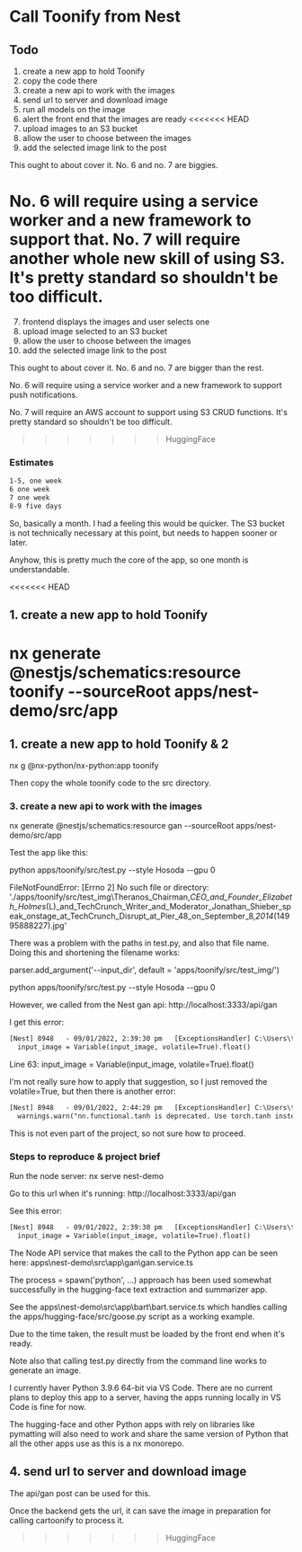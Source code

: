 # Call Toonify from Nest

## Todo

1. create a new app to hold Toonify
2. copy the code there
3. create a new api to work with the images
4. send url to server and download image
5. run all models on the image
6. alert the front end that the images are ready
<<<<<<< HEAD
7. upload images to an S3 bucket
8. allow the user to choose between the images
9. add the selected image link to the post

This ought to about cover it.  No. 6 and no. 7 are biggies.

No. 6 will require using a service worker and a new framework to support that.
No. 7 will require another whole new skill of using S3.  It's pretty standard so shouldn't be too difficult.
=======
7. frontend displays the images and user selects one
8. upload image selected to an S3 bucket
9. allow the user to choose between the images
10. add the selected image link to the post

This ought to about cover it.  No. 6 and no. 7 are bigger than the rest.

No. 6 will require using a service worker and a new framework to support push notifications.

No. 7 will require an AWS account to support using S3 CRUD functions.  It's pretty standard so shouldn't be too difficult.
>>>>>>> HuggingFace

### Estimates

```txt
1-5, one week
6 one week
7 one week
8-9 five days
```

So, basically a month.  I had a feeling this would be quicker.  The S3 bucket is not technically necessary at this point, but needs to happen sooner or later.

Anyhow, this is pretty much the core of the app, so one month is understandable.

<<<<<<< HEAD
## 1. create a new app to hold Toonify

nx generate @nestjs/schematics:resource toonify --sourceRoot apps/nest-demo/src/app
=======
## 1. create a new app to hold Toonify & 2

nx g @nx-python/nx-python:app toonify

Then copy the whole toonify code to the src directory.

### 3. create a new api to work with the images

nx generate @nestjs/schematics:resource gan --sourceRoot apps/nest-demo/src/app

Test the app like this: 

python apps/toonify/src/test.py  --style Hosoda --gpu 0

FileNotFoundError: [Errno 2] No such file or directory: './apps/toonify/src/test_img\\Theranos_Chairman,_CEO_and_Founder_Elizabeth_Holmes_(L)_and_TechCrunch_Writer_and_Moderator_Jonathan_Shieber_speak_onstage_at_TechCrunch_Disrupt_at_Pier_48_on_September_8,_2014_(14995888227).jpg'

There was a problem with the paths in test.py, and also that file name.  Doing this and shortening the filename works:

parser.add_argument('--input_dir', default = 'apps/toonify/src/test_img/')

python apps/toonify/src/test.py  --style Hosoda --gpu 0

However, we called from the Nest gan api: http://localhost:3333/api/gan

I get this error:

```txt
[Nest] 8948   - 09/01/2022, 2:39:30 pm   [ExceptionsHandler] C:\Users\timof\repos\timofeysie\satisfactory\apps\toonify\src\test.py:63: UserWarning: volatile was removed and now has no effect. Use `with torch.no_grad():` instead.
  input_image = Variable(input_image, volatile=True).float()
```

Line 63: input_image = Variable(input_image, volatile=True).float()

I'm not really sure how to apply that suggestion, so I just removed the volatile=True, but then there is another error:

```txt
[Nest] 8948   - 09/01/2022, 2:44:20 pm   [ExceptionsHandler] C:\Users\timof\AppData\Local\Programs\Python\Python39\lib\site-packages\torch\nn\functional.py:1794: UserWarning: nn.functional.tanh is deprecated. Use torch.tanh instead.
  warnings.warn("nn.functional.tanh is deprecated. Use torch.tanh instead.")
```

This is not even part of the project, so not sure how to proceed.  

### Steps to reproduce & project brief

Run the node server: nx serve nest-demo

Go to this url when it's running: http://localhost:3333/api/gan

See this error:

```txt
[Nest] 8948   - 09/01/2022, 2:39:30 pm   [ExceptionsHandler] C:\Users\timof\repos\timofeysie\satisfactory\apps\toonify\src\test.py:63: UserWarning: volatile was removed and now has no effect. Use `with torch.no_grad():` instead.
  input_image = Variable(input_image, volatile=True).float()
```

The Node API service that makes the call to the Python app can be seen here: apps\nest-demo\src\app\gan\gan.service.ts

The process = spawn('python', ...) approach has been used somewhat successfully in the hugging-face text extraction and summarizer app.

See the apps\nest-demo\src\app\bart\bart.service.ts which handles calling the apps/hugging-face/src/goose.py script as a working example.

Due to the time taken, the result must be loaded by the front end when it's ready.

Note also that calling test.py directly from the command line works to generate an image.

I currently haver Python 3.9.6 64-bit via VS Code.  There are no current plans to deploy this app to a server, having the apps running locally in VS Code is fine for now.

The hugging-face and other Python apps with rely on libraries like pymatting will also need to work and share the same version of Python that all the other apps use as this is a nx monorepo.

## 4. send url to server and download image

The api/gan post can be used for this.

Once the backend gets the url, it can save the image in preparation for calling cartoonify to process it.
>>>>>>> HuggingFace
